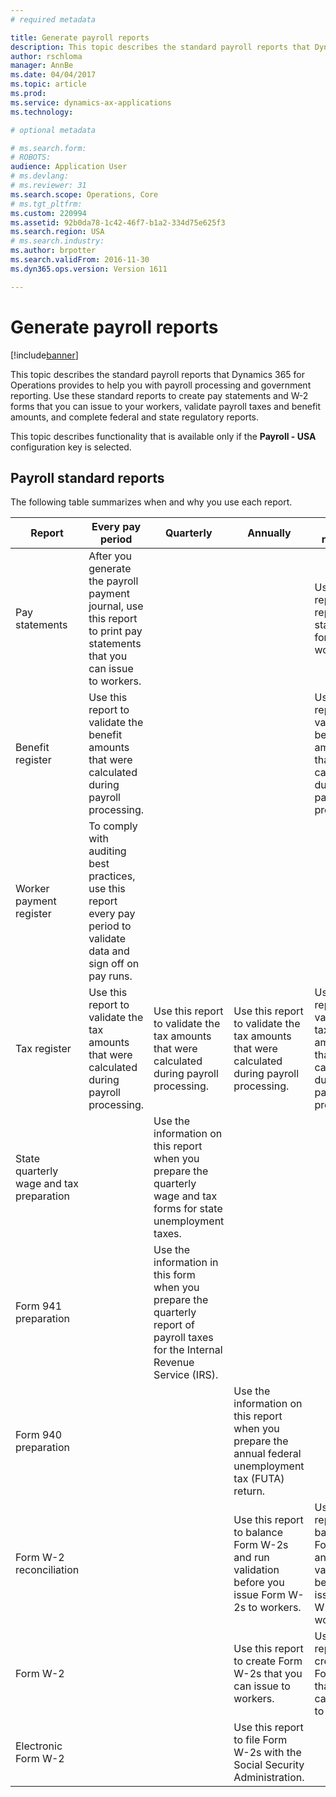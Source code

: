 ```yaml
---
# required metadata

title: Generate payroll reports
description: This topic describes the standard payroll reports that Dynamics 365 for Operations provides to help you with payroll processing and government reporting. Use these standard reports to create pay statements and W-2 forms that you can issue to your workers, validate payroll taxes and benefit amounts, and complete federal and state regulatory reports.
author: rschloma
manager: AnnBe
ms.date: 04/04/2017
ms.topic: article
ms.prod: 
ms.service: dynamics-ax-applications
ms.technology: 

# optional metadata

# ms.search.form: 
# ROBOTS: 
audience: Application User
# ms.devlang: 
# ms.reviewer: 31
ms.search.scope: Operations, Core
# ms.tgt_pltfrm: 
ms.custom: 220994
ms.assetid: 92b0da78-1c42-46f7-b1a2-334d75e625f3
ms.search.region: USA
# ms.search.industry: 
ms.author: brpotter
ms.search.validFrom: 2016-11-30
ms.dyn365.ops.version: Version 1611

---
```


# Generate payroll reports

[!include[banner](../includes/banner.md)]


This topic describes the standard payroll reports that Dynamics 365 for Operations provides to help you with payroll processing and government reporting. Use these standard reports to create pay statements and W-2 forms that you can issue to your workers, validate payroll taxes and benefit amounts, and complete federal and state regulatory reports.

This topic describes functionality that is available only if the **Payroll - USA** configuration key is selected.

## Payroll standard reports
The following table summarizes when and why you use each report.

| Report                                   | Every pay period                                                                                                       | Quarterly                                                                                                                       | Annually                                                                                               | As required                                                                                     |
|------------------------------------------|------------------------------------------------------------------------------------------------------------------------|---------------------------------------------------------------------------------------------------------------------------------|--------------------------------------------------------------------------------------------------------|-------------------------------------------------------------------------------------------------|
| Pay statements                           | After you generate the payroll payment journal, use this report to print pay statements that you can issue to workers. |                                                                                                                                 |                                                                                                        | Use this report to reprint pay statements for workers.                                          |
| Benefit register                         | Use this report to validate the benefit amounts that were calculated during payroll processing.                        |                                                                                                                                 |                                                                                                        | Use this report to validate the benefit amounts that were calculated during payroll processing. |
| Worker payment register                  | To comply with auditing best practices, use this report every pay period to validate data and sign off on pay runs.    |                                                                                                                                 |                                                                                                        |                                                                                                 |
| Tax register                             | Use this report to validate the tax amounts that were calculated during payroll processing.                            | Use this report to validate the tax amounts that were calculated during payroll processing.                                     | Use this report to validate the tax amounts that were calculated during payroll processing.            | Use this report to validate the tax amounts that were calculated during payroll processing.     |
| State quarterly wage and tax preparation |                                                                                                                        | Use the information on this report when you prepare the quarterly wage and tax forms for state unemployment taxes.              |                                                                                                        |                                                                                                 |
| Form 941 preparation                     |                                                                                                                        | Use the information in this form when you prepare the quarterly report of payroll taxes for the Internal Revenue Service (IRS). |                                                                                                        |                                                                                                 |
| Form 940 preparation                     |                                                                                                                        |                                                                                                                                 | Use the information on this report when you prepare the annual federal unemployment tax (FUTA) return. |                                                                                                 |
| Form W-2 reconciliation                  |                                                                                                                        |                                                                                                                                 | Use this report to balance Form W-2s and run validation before you issue Form W-2s to workers.         | Use this report to balance Form W-2s and run validation before you issue Form W-2s to workers.  |
| Form W-2                                 |                                                                                                                        |                                                                                                                                 | Use this report to create Form W-2s that you can issue to workers.                                     | Use this report to create Form W-2s that you can issue to workers.                              |
| Electronic Form W-2                      |                                                                                                                        |                                                                                                                                 | Use this report to file Form W-2s with the Social Security Administration.                             |                                                                                                 |





